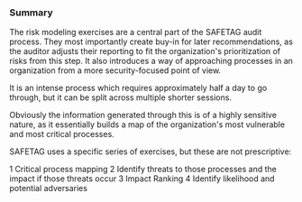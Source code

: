 ### Summary

The risk modeling exercises are a central part of the SAFETAG audit process.  They most importantly create buy-in for later recommendations, as the auditor adjusts their reporting to fit the organization's prioritization of risks from this step.  It also introduces a way of approaching processes in an organization from a more security-focused point of view. 

It is an intense process which requires approximately half a day to go through, but it can be split across multiple shorter sessions.

Obviously the information generated through this is of a highly sensitive nature, as it essentially builds a map of the organization's most vulnerable and most critical processes.

SAFETAG uses a specific series of exercises, but these are not prescriptive:

 1 Critical process mapping
 2 Identify threats to those processes and the impact if those threats occur
 3 Impact Ranking
 4 Identify likelihood and potential adversaries

